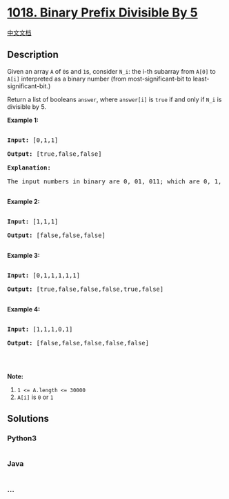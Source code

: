 # [1018. Binary Prefix Divisible By 5](https://leetcode.com/problems/binary-prefix-divisible-by-5)

[中文文档](/solution/1000-1099/1018.Binary%20Prefix%20Divisible%20By%205/README.md)

## Description

<p>Given an array <code>A</code> of <code>0</code>s and <code>1</code>s, consider <code>N_i</code>: the i-th subarray from <code>A[0]</code> to <code>A[i]</code>&nbsp;interpreted&nbsp;as a binary number (from most-significant-bit to least-significant-bit.)</p>

<p>Return a list of booleans&nbsp;<code>answer</code>, where <code>answer[i]</code> is <code>true</code>&nbsp;if and only if <code>N_i</code>&nbsp;is divisible by 5.</p>

<p><strong>Example 1:</strong></p>

<pre>

<strong>Input: </strong><span id="example-input-1-1">[0,1,1]</span>

<strong>Output: </strong><span id="example-output-1">[true,false,false]</span>

<strong>Explanation: </strong>

The input numbers in binary are 0, 01, 011; which are 0, 1, and 3 in base-10.  Only the first number is divisible by 5, so answer[0] is true.

</pre>

<p><strong>Example 2:</strong></p>

<pre>

<strong>Input: </strong><span id="example-input-2-1">[1,1,1]</span>

<strong>Output: </strong><span id="example-output-2">[false,false,false]</span>

</pre>

<p><strong>Example 3:</strong></p>

<pre>

<strong>Input: </strong><span id="example-input-3-1">[0,1,1,1,1,1]</span>

<strong>Output: </strong><span id="example-output-3">[true,false,false,false,true,false]</span>

</pre>

<p><strong>Example 4:</strong></p>

<pre>

<strong>Input: </strong><span id="example-input-4-1">[1,1,1,0,1]</span>

<strong>Output: </strong><span id="example-output-4">[false,false,false,false,false]</span>

</pre>

<p>&nbsp;</p>

<p><strong>Note:</strong></p>

<ol>
    <li><code>1 &lt;= A.length &lt;= 30000</code></li>
    <li><code>A[i]</code> is <code>0</code> or <code>1</code></li>
</ol>

## Solutions

<!-- tabs:start -->

### **Python3**

```python

```

### **Java**

```java

```

### **...**

```

```

<!-- tabs:end -->
